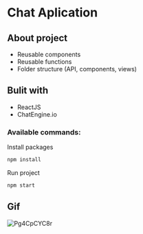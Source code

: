 
# Chat Aplication

## About project

- Reusable components
- Reusable functions
- Folder structure (API, components, views)

## Bulit with

- ReactJS
- ChatEngine.io

### Available commands:

Install packages

```sh
npm install
```

Run project

```sh
npm start
```

## Gif 

![Pg4CpCYC8r](https://user-images.githubusercontent.com/72163962/131313096-2738ed95-e93a-4248-9a37-6869b0d29e8e.gif)
